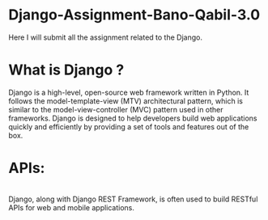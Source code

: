 # Django-Assignment-Bano-Qabil-3.0
Here I will submit all the assignment related to the Django.
# What is Django ?
Django is a high-level, open-source web framework written in Python. It follows the model-template-view (MTV) architectural pattern, which is similar to the model-view-controller (MVC) pattern used in other frameworks. Django is designed to help developers build web applications quickly and efficiently by providing a set of tools and features out of the box.
<h1>APIs:</h1> <br>Django, along with Django REST Framework, is often used to build RESTful APIs for web and mobile applications.
